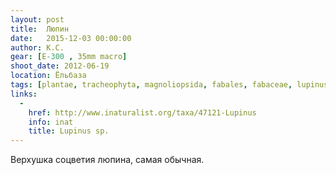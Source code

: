 ```yaml
---
layout: post
title:  Люпин
date:   2015-12-03 00:00:00
author: К.С.
gear: [E-300 , 35mm macro]
shoot_date: 2012-06-19
location: Ёльбаза
tags: [plantae, tracheophyta, magnoliopsida, fabales, fabaceae, lupinus]
links:
  -
    href: http://www.inaturalist.org/taxa/47121-Lupinus
    info: inat
    title: Lupinus sp.
---
```


Верхушка соцветия люпина, самая обычная.
